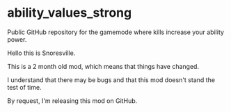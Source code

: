 # ability_values_strong
 Public GitHub repository for the gamemode where kills increase your ability power.

Hello this is Snoresville.

This is a 2 month old mod, which means that things have changed.

I understand that there may be bugs and that this mod doesn't stand the test of time.

By request, I'm releasing this mod on GitHub.
